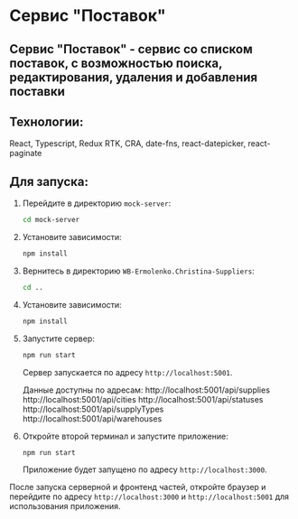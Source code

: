 # Cервис "Поставок"

## Cервис "Поставок" - сервис со списком поставок, с возможностью поиска, редактирования, удаления и добавления поставки

## Технологии:

React, Typescript, Redux RTK, CRA, date-fns, react-datepicker, react-paginate

## Для запуска:

1. Перейдите в директорию `mock-server`:

   ```sh
   cd mock-server
   ```

2. Установите зависимости:

   ```sh
   npm install
   ```

3. Вернитесь в директорию `WB-Ermolenko.Christina-Suppliers`:

   ```sh
   cd ..
   ```

4. Установите зависимости:

   ```sh
   npm install
   ```

5. Запустите сервер:

   ```sh
   npm run start
   ```

   Сервер запускается по адресу `http://localhost:5001`.

   Данные доступны по адресам:
   http://localhost:5001/api/supplies
   http://localhost:5001/api/cities
   http://localhost:5001/api/statuses
   http://localhost:5001/api/supplyTypes
   http://localhost:5001/api/warehouses

6. Откройте второй терминал и запустите приложение:

   ```sh
   npm run start
   ```

   Приложение будет запущено по адресу `http://localhost:3000`.

После запуска серверной и фронтенд частей, откройте браузер и перейдите по адресу `http://localhost:3000` и `http://localhost:5001` для использования приложения.
